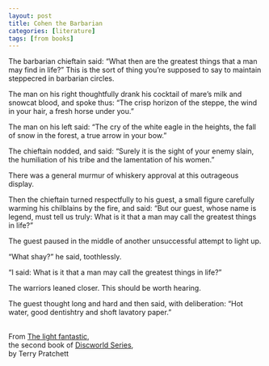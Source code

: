 ```yaml
---
layout: post
title: Cohen the Barbarian
categories: [literature]
tags: [from books]
---
```


The barbarian chieftain said: “What then are the greatest things that a man may find in life?” This is the sort of thing you’re supposed to say to maintain steppecred in barbarian circles.<br>

The man on his right thoughtfully drank his cocktail of mare’s milk and snowcat blood, and spoke thus: “The crisp horizon of the steppe, the wind in your hair, a fresh horse under you.”<br>

The man on his left said: “The cry of the white eagle in the heights, the fall of snow in the forest, a true arrow in your bow.”<br>

The chieftain nodded, and said: “Surely it is the sight of your enemy slain, the humiliation of his tribe and the lamentation of his women.”<br>

There was a general murmur of whiskery approval at this outrageous display.<br>

Then the chieftain turned respectfully to his guest, a small figure carefully warming his chilblains by the fire, and said: “But our guest, whose name is legend, must tell us truly: What is it that a man may call the greatest things in life?”<br>

The guest paused in the middle of another unsuccessful attempt to light up.<br>

“What shay?” he said, toothlessly.<br>

“I said: What is it that a man may call the greatest things in life?”<br>

The warriors leaned closer. This should be worth hearing.<br>

The guest thought long and hard and then said, with deliberation: “Hot water, good dentishtry and shoft lavatory paper.”<br>
<br>

From [The light fantastic](https://en.wikipedia.org/wiki/The_Light_Fantastic),<br>
the second book of [Discworld Series](https://en.wikipedia.org/wiki/Discworld),<br>
by Terry Pratchett